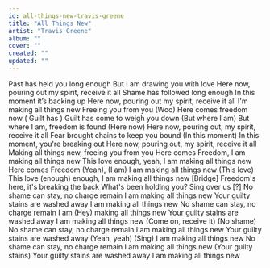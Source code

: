 ```yaml
---
id: all-things-new-travis-greene
title: "All Things New"
artist: "Travis Greene"
album: ""
cover: ""
created: ""
updated: ""
---
```


Past has held you long enough
But I am drawing you with love
Here now, pouring out my spirit, receive it all
Shame has followed long enough
In this moment it’s backing up
Here now, pouring out my spirit, receive it all
I'm making all things new
Freeing you from you (Woo)
Here comes freedom now
(
Guilt has
) Guilt has come to weigh you down
(But where I am) But where I am, freedom is found
(Here now) Here now, pouring out, my spirit, receive it all
Fear brought chains to keep you bound
(In this moment) In this moment, you're breaking out
Here now, pouring out, my spirit, receive it all
Making all things new, freeing you from you
Here comes Freedom, I am making all things new
This love enough, yeah, I am making all things new
Here comes Freedom (Yeah), (I am) I am making all things new
(This love) This love (enough) enough, I am making all things new
[Bridge]
Freedom's here, it's breaking the back
What's been holding you?
Sing over us [?]
No shame can stay, no charge remain
I am making all things new
Your guilty stains are washed away
I am making all things new
No shame can stay, no charge remain
I am (Hey) making all things new
Your guilty stains are washed away
I am making all things new (Come on, receive it)
(No shame) No shame can stay, no charge remain
I am making all things new
Your guilty stains are washed away (Yeah, yeah)
(Sing) I am making all things new
No shame can stay, no charge remain
I am making all things new
(Your guilty stains) Your guilty stains are washed away
I am making all things new